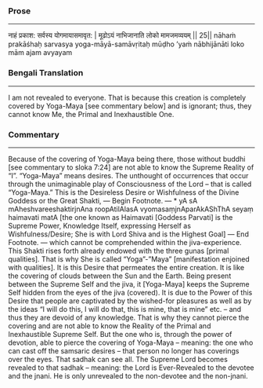 ### Prose 
 --- 
नाहं प्रकाश: सर्वस्य योगमायासमावृत: |
मूढोऽयं नाभिजानाति लोको मामजमव्ययम् || 25||
nāhaṁ prakāśhaḥ sarvasya yoga-māyā-samāvṛitaḥ
mūḍho ’yaṁ nābhijānāti loko mām ajam avyayam

### Bengali Translation 
 --- 
I am not revealed to everyone. That is because this creation is completely covered by Yoga-Maya [see commentary below] and is ignorant; thus, they cannot know Me, the Primal and Inexhaustible One.

### Commentary 
 --- 
Because of the covering of Yoga-Maya being there, those without buddhi [see commentary to sloka 7:24] are not able to know the Supreme Reality of “I”. “Yoga-Maya” means desires. The unthought of occurrences that occur through the unimaginable play of Consciousness of the Lord – that is called “Yoga-Maya.” This is the Desireless Desire or Wishfulness of the Divine Goddess or the Great Shakti, — Begin Footnote. — * yA sA mAheshvareeshaktirjnAna roopAtilAlasA vyomasaṃjnAparAkAShThA seyaṃ haimavati matA [the one known as Haimavati [Goddess Parvati] is the Supreme Power, Knowledge Itself, expressing Herself as Wishfulness/Desire; She is with Lord Shiva and is the Highest Goal] — End Footnote. — which cannot be comprehended within the jiva-experience. This Shakti rises forth already endowed with the three gunas [primal qualities]. That is why She is called “Yoga”-”Maya” [manifestation enjoined with qualities]. It is this Desire that permeates the entire creation. It is like the covering of clouds between the Sun and the Earth. Being present between the Supreme Self and the jiva, it [Yoga-Maya] keeps the Supreme Self hidden from the eyes of the jiva (covered). It is due to the Power of this Desire that people are captivated by the wished-for pleasures as well as by the ideas “I will do this, I will do that, this is mine, that is mine” etc. – and thus they are devoid of any knowledge. That is why they cannot pierce the covering and are not able to know the Reality of the Primal and Inexhaustible Supreme Self. But the one who is, through the power of devotion, able to pierce the covering of Yoga-Maya – meaning: the one who can cast off the samsaric desires – that person no longer has coverings over the eyes. That sadhak can see all. The Supreme Lord becomes revealed to that sadhak – meaning: the Lord is Ever-Revealed to the devotee and the jnani. He is only unrevealed to the non-devotee and the non-jnani.